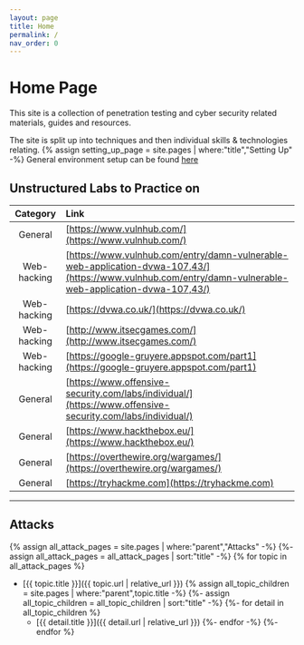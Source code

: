 ```yaml
---
layout: page
title: Home
permalink: /
nav_order: 0
---
```


# Home Page

This site is a collection of penetration testing and cyber security related materials, guides and resources.

The site is split up into techniques and then individual skills & technologies relating.
{% assign setting_up_page = site.pages | where:"title","Setting Up" -%}
General environment setup can be found [here](https://alipali737.github.io/pen-test-docs/setting-up/setting-up.html)

## Unstructured Labs to Practice on

| Category | Link |
| :---: | :--- |
| General | [https://www.vulnhub.com/](https://www.vulnhub.com/) |
| Web-hacking | [https://www.vulnhub.com/entry/damn-vulnerable-web-application-dvwa-107,43/](https://www.vulnhub.com/entry/damn-vulnerable-web-application-dvwa-107,43/) |
| Web-hacking | [https://dvwa.co.uk/](https://dvwa.co.uk/) |
| Web-hacking | [http://www.itsecgames.com/](http://www.itsecgames.com/) |
| Web-hacking | [https://google-gruyere.appspot.com/part1](https://google-gruyere.appspot.com/part1) |
| General | [https://www.offensive-security.com/labs/individual/](https://www.offensive-security.com/labs/individual/) |
| General | [https://www.hackthebox.eu/](https://www.hackthebox.eu/) |
| General | [https://overthewire.org/wargames/](https://overthewire.org/wargames/) |
| General | [https://tryhackme.com](https://tryhackme.com) |


----

## Attacks

{% assign all_attack_pages = site.pages | where:"parent","Attacks" -%}
{%- assign all_attack_pages = all_attack_pages | sort:"title" -%}
{% for topic in all_attack_pages %}
- [{{ topic.title }}]({{ topic.url | relative_url }})
{% assign all_topic_children = site.pages | where:"parent",topic.title -%}
{%- assign all_topic_children = all_topic_children | sort:"title" -%}
{%- for detail in all_topic_children %}
    - [{{ detail.title }}]({{ detail.url | relative_url }})
{%- endfor -%}
{%- endfor %}
